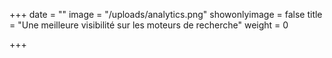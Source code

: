 +++
date = ""
image = "/uploads/analytics.png"
showonlyimage = false
title = "Une meilleure visibilité sur les moteurs de recherche"
weight = 0

+++
